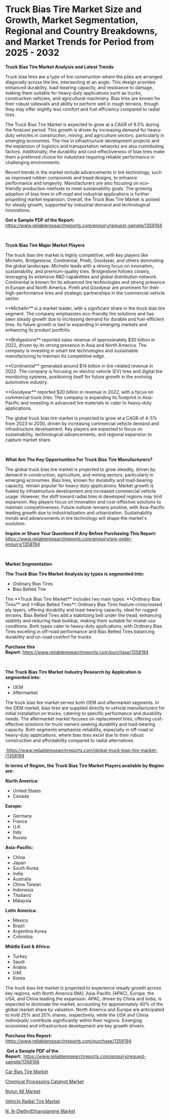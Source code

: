 <p><h1>Truck Bias Tire Market Size and Growth, Market Segmentation, Regional and Country Breakdowns, and Market Trends for Period from 2025 -  2032</h1></p><p><strong>Truck Bias Tire Market Analysis and Latest Trends</strong></p>
<p><p>Truck bias tires are a type of tire construction where the plies are arranged diagonally across the tire, intersecting at an angle. This design provides enhanced durability, load-bearing capacity, and resistance to damage, making them suitable for heavy-duty applications such as trucks, construction vehicles, and agricultural machinery. Bias tires are known for their robust sidewalls and ability to perform well in rough terrains, though they may offer slightly less comfort and fuel efficiency compared to radial tires.</p><p>The Truck Bias Tire Market is expected to grow at a CAGR of 8.5% during the forecast period. This growth is driven by increasing demand for heavy-duty vehicles in construction, mining, and agriculture sectors, particularly in emerging economies. The rise in infrastructure development projects and the expansion of logistics and transportation networks are also contributing factors. Additionally, the durability and cost-effectiveness of bias tires make them a preferred choice for industries requiring reliable performance in challenging environments.</p><p>Recent trends in the market include advancements in tire technology, such as improved rubber compounds and tread designs, to enhance performance and longevity. Manufacturers are also focusing on eco-friendly production methods to meet sustainability goals. The growing adoption of bias tires in off-road and industrial applications is further propelling market expansion. Overall, the Truck Bias Tire Market is poised for steady growth, supported by industrial demand and technological innovations.</p></p>
<p><strong>Get a Sample PDF of the Report:&nbsp;</strong> <a href="https://www.reliableresearchreports.com/enquiry/request-sample/1358194?utm_campaign=11&utm_medium=2&utm_source=Github&utm_content=ia&utm_term=23012025&utm_id=truck-bias-tire">https://www.reliableresearchreports.com/enquiry/request-sample/1358194</a></p>
<p>&nbsp;</p>
<p><strong>Truck Bias Tire Major Market Players</strong></p>
<p><p>The truck bias tire market is highly competitive, with key players like Michelin, Bridgestone, Continental, Pirelli, Goodyear, and others dominating the global landscape. Michelin leads with a strong focus on innovation, sustainability, and premium-quality tires. Bridgestone follows closely, leveraging its extensive R&D capabilities and global distribution network. Continental is known for its advanced tire technologies and strong presence in Europe and North America. Pirelli and Goodyear are prominent for their high-performance tires and strategic partnerships in the commercial vehicle sector.</p><p>**Michelin** is a market leader, with a significant share in the truck bias tire segment. The company emphasizes eco-friendly tire solutions and has seen steady growth due to increasing demand for durable and fuel-efficient tires. Its future growth is tied to expanding in emerging markets and enhancing its product portfolio.</p><p>**Bridgestone** reported sales revenue of approximately $30 billion in 2022, driven by its strong presence in Asia and North America. The company is investing in smart tire technologies and sustainable manufacturing to maintain its competitive edge.</p><p>**Continental** generated around $14 billion in tire-related revenue in 2022. The company is focusing on electric vehicle (EV) tires and digital tire monitoring systems, positioning itself for future growth in the evolving automotive industry.</p><p>**Goodyear** reported $20 billion in revenue in 2022, with a focus on commercial truck tires. The company is expanding its footprint in Asia-Pacific and investing in advanced tire materials to cater to heavy-duty applications.</p><p>The global truck bias tire market is projected to grow at a CAGR of 4-5% from 2023 to 2030, driven by increasing commercial vehicle demand and infrastructure development. Key players are expected to focus on sustainability, technological advancements, and regional expansion to capture market share.</p></p>
<p>&nbsp;</p>
<p><strong>What Are The Key Opportunities For Truck Bias Tire Manufacturers?</strong></p>
<p><p>The global truck bias tire market is projected to grow steadily, driven by demand in construction, agriculture, and mining sectors, particularly in emerging economies. Bias tires, known for durability and load-bearing capacity, remain popular for heavy-duty applications. Market growth is fueled by infrastructure development and increased commercial vehicle usage. However, the shift toward radial tires in developed regions may limit expansion. Key players focus on innovation and cost-effective solutions to maintain competitiveness. Future outlook remains positive, with Asia-Pacific leading growth due to industrialization and urbanization. Sustainability trends and advancements in tire technology will shape the market's evolution.</p></p>
<p><strong>Inquire or Share Your Questions If Any Before Purchasing This Report:</strong> <a href="https://www.reliableresearchreports.com/enquiry/pre-order-enquiry/1358194?utm_campaign=11&utm_medium=2&utm_source=Github&utm_content=ia&utm_term=23012025&utm_id=truck-bias-tire">https://www.reliableresearchreports.com/enquiry/pre-order-enquiry/1358194</a></p>
<p>&nbsp;</p>
<p><strong>Market Segmentation</strong></p>
<p><strong>The Truck Bias Tire Market Analysis by types is segmented into:</strong></p>
<p><ul><li>Ordinary Bias Tires</li><li>Bias Belted Tire</li></ul></p>
<p><p>The **Truck Bias Tire Market** includes two main types: **Ordinary Bias Tires** and **Bias Belted Tires**. Ordinary Bias Tires feature crisscrossed ply layers, offering durability and load-bearing capacity, ideal for rugged terrains. Bias Belted Tires add a stabilizing belt under the tread, enhancing stability and reducing heat buildup, making them suitable for mixed-use conditions. Both types cater to heavy-duty applications, with Ordinary Bias Tires excelling in off-road performance and Bias Belted Tires balancing durability and on-road comfort for trucks.</p></p>
<p><strong>Purchase this Report:&nbsp;</strong><a href="https://www.reliableresearchreports.com/purchase/1358194?utm_campaign=11&utm_medium=2&utm_source=Github&utm_content=ia&utm_term=23012025&utm_id=truck-bias-tire">https://www.reliableresearchreports.com/purchase/1358194</a></p>
<p>&nbsp;</p>
<p><strong>The Truck Bias Tire Market Industry Research by Application is segmented into:</strong></p>
<p><ul><li>OEM</li><li>Aftermarket</li></ul></p>
<p><p>The truck bias tire market serves both OEM and aftermarket segments. In the OEM market, bias tires are supplied directly to vehicle manufacturers for initial installation on trucks, catering to specific performance and durability needs. The aftermarket market focuses on replacement tires, offering cost-effective solutions for truck owners seeking durability and load-bearing capacity. Both segments emphasize reliability, especially in off-road or heavy-duty applications, where bias tires excel due to their robust construction and affordability compared to radial alternatives.</p></p>
<p><a href="https://www.reliableresearchreports.com/global-truck-bias-tire-market-r1358194?utm_campaign=11&utm_medium=2&utm_source=Github&utm_content=ia&utm_term=23012025&utm_id=truck-bias-tire">&nbsp;https://www.reliableresearchreports.com/global-truck-bias-tire-market-r1358194</a></p>
<p><strong>In terms of Region, the Truck Bias Tire Market Players available by Region are:</strong></p>
<p>
    <p> <strong> North America: </strong>
        <ul>
            <li>United States</li>
            <li>Canada</li>
        </ul>
        </p> 
    <p> <strong> Europe: </strong>
        <ul>
            <li>Germany</li>
            <li>France</li>
            <li>U.K.</li>
            <li>Italy</li>
            <li>Russia</li>
        </ul>
        </p> 
    <p> <strong> Asia-Pacific: </strong>
        <ul>
            <li>China</li>
            <li>Japan</li>
            <li>South Korea</li>
            <li>India</li>
            <li>Australia</li>
            <li>China Taiwan</li>
            <li>Indonesia</li>
            <li>Thailand</li>
            <li>Malaysia</li>
        </ul>
        </p> 
    <p> <strong> Latin America: </strong>
        <ul>
            <li>Mexico</li>
            <li>Brazil</li>
            <li>Argentina Korea</li>
            <li>Colombia</li>
        </ul>
        </p> 
    <p> <strong> Middle East & Africa: </strong>
        <ul>
            <li>Turkey</li>
            <li>Saudi</li>
            <li>Arabia</li>
            <li>UAE</li>
            <li>Korea</li>
        </ul>
    </p>
    </p>
<p><p>The truck bias tire market is projected to experience steady growth across key regions, with North America (NA), Asia-Pacific (APAC), Europe, the USA, and China leading the expansion. APAC, driven by China and India, is expected to dominate the market, accounting for approximately 40% of the global market share by valuation. North America and Europe are anticipated to hold 25% and 20% shares, respectively, while the USA and China individually contribute significantly within their regions. Emerging economies and infrastructure development are key growth drivers.</p></p>
<p><strong>Purchase this Report: </strong><a href="https://www.reliableresearchreports.com/purchase/1358194?utm_campaign=11&utm_medium=2&utm_source=Github&utm_content=ia&utm_term=23012025&utm_id=truck-bias-tire">https://www.reliableresearchreports.com/purchase/1358194</a></p>
<p>&nbsp;<strong>Get a Sample PDF of the Report:&nbsp;&nbsp;</strong><a href="https://www.reliableresearchreports.com/enquiry/request-sample/1358194?utm_campaign=11&utm_medium=2&utm_source=Github&utm_content=ia&utm_term=23012025&utm_id=truck-bias-tire">https://www.reliableresearchreports.com/enquiry/request-sample/1358194</a></p>
<p><strong></strong></p>
<p><p><a href="https://github.com/stillsfloria19981/Market-Research-Report-List-1/blob/main/car-bias-tire-market.md?utm_campaign=11&utm_medium=2&utm_source=Github&utm_content=ia&utm_term=23012025&utm_id=truck-bias-tire">Car Bias Tire Market</a></p><p><a href="https://www.linkedin.com/pulse/chemical-processing-catalyst-market-analysisbased-predicted-qln2e?utm_campaign=11&utm_medium=2&utm_source=Github&utm_content=ia&utm_term=23012025&utm_id=truck-bias-tire">Chemical Processing Catalyst Market</a></p><p><a href="https://www.linkedin.com/pulse/report-covers-nylon-46-market-basisof-value-segmentation-l70re?utm_campaign=11&utm_medium=2&utm_source=Github&utm_content=ia&utm_term=23012025&utm_id=truck-bias-tire">Nylon 46 Market</a></p><p><a href="https://github.com/gukenneth26571/Market-Research-Report-List-1/blob/main/vehicle-radial-tire-market.md?utm_campaign=11&utm_medium=2&utm_source=Github&utm_content=ia&utm_term=23012025&utm_id=truck-bias-tire">Vehicle Radial Tire Market</a></p><p><a href="https://www.linkedin.com/pulse/market-demand-revenue-n-n-diethylethanolamine-64-cagr-vb7we?utm_campaign=11&utm_medium=2&utm_source=Github&utm_content=ia&utm_term=23012025&utm_id=truck-bias-tire">N, N-Diethyl­Ethanolamine Market</a></p></p>